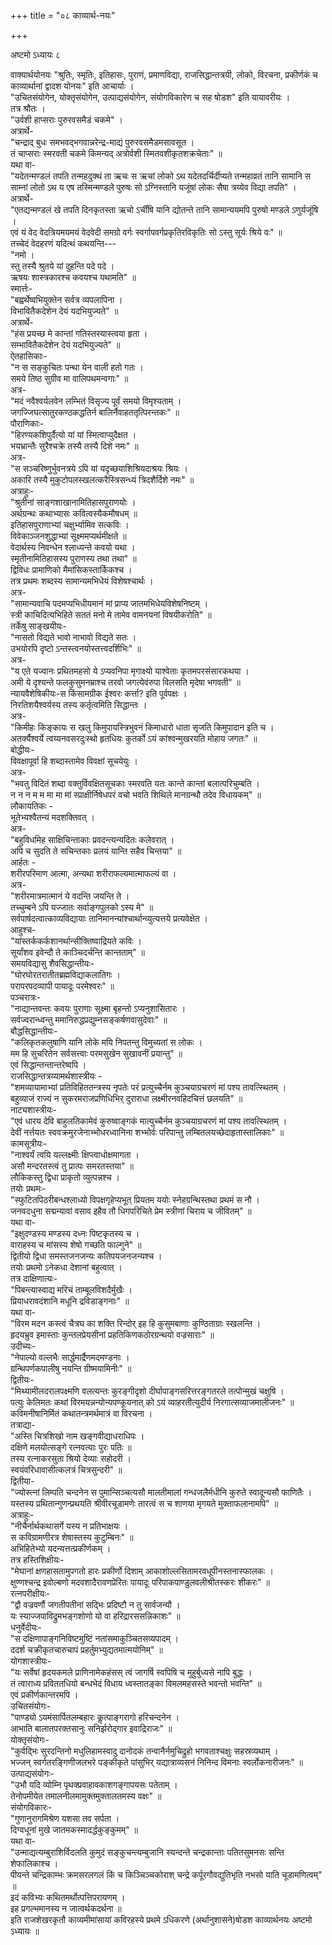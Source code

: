 +++
title = "०८ काव्यार्थ-नयः"

+++


अष्टमो ऽध्यायः ८  
  
वाक्यार्थयोनयः "श्रुतिः, स्मृतिः, इतिहासः, पुराणं, प्रमाणविद्या, राजसिद्धान्तत्रयी, लोको, विरचना, प्रकीर्णकं च काव्यार्थानां द्वादश योनयः" इति आचार्याः ।  
"उचितसंयोगेन, योक्तृसंयोगेन, उत्पाद्यसंयोगेन, संयोगविकारेण च सह षोडश" इति यायावरीयः  ।  
तत्र श्रौतः ।  
"उर्वशी हाप्सराः पुरुरवसमैडं चकमे"  ।  
अत्रार्थे-  
"चन्द्राद् बुधः समभवद्भगवान्नरेन्द्र-माद्यं पुरुरवसमैडमसावसूत  ।  
तं चाप्सराः स्मरवती चकमे किमन्यद् अत्रोर्वशी स्मितवशीकृतशक्रचेताः" ॥  
यथा वा-  
"यदेतन्मण्डलं तपति तन्महदुक्थं ता ऋचः स ऋचां लोको ऽथ यदेतदर्चिर्दीप्यते तन्महाव्रतं तानि सामानि स साम्नां लोतो ऽथ य एष तस्मिन्मण्डले पुरुषः सो ऽग्निस्तानि यजूंषां लोकः सैषा त्रय्येव विद्या तपति" ।  
अत्रार्थे-  
"एतद्यन्मण्डलं खे तपति दिनकृतस्ता ऋचो ऽर्चींषि यानि द्योतन्ते तानि सामान्ययमपि पुरुषो मण्डले ऽणुर्यजूंषि ।  
एवं यं वेद वेदत्रियमयमयं वेदवेदी समग्रो वर्गः स्वर्गापवर्गप्रकृतिरविकृतिः सो ऽस्तु सूर्यः श्रिये वः" ॥  
तच्चेदं वेदहरणं यदित्थं कथयन्ति---  
"नमो ।  
स्तु तस्यै श्रुतये यां दुहन्ति पदे पदे  ।  
ऋषयः शास्त्रकारश्च कवयश्च यथामति" ॥  
स्मार्त्तः-  
"बह्वर्थेष्वभियुक्तेन सर्वत्र व्यपलापिना ।  
विभावितैकदेशेन देयं यदभियुज्यते" ॥  
अत्रार्थे-  
"हंस प्रयच्छ मे कान्तां गतिस्तस्यास्त्वया हृता  ।  
सम्भावितैकदेशेन देयं यदभियुज्यते" ॥  
ऐतहासिकाः-  
"न स सङ्कुचितः पन्था येन वाली हतो गतः  ।  
समये तिष्ठ सुग्रीव मा वालिपथमन्वगाः" ॥  
अत्र-  
"मदं नवैश्वर्यलवेन लम्भितं विसृज्य पूर्वं समयो विमृश्यताम्  ।  
जगज्जिघत्सातुरकण्ठकद्धतिर्न बालिर्नैवाहततृत्पिरन्तकः" ॥  
पौराणिकाः-  
"हिरण्यकशिपुर्दैत्यो यां यां स्मित्वाप्युदैक्षत  ।  
भयभ्रान्तैः सुरैश्चक्रे तस्यै तस्यै दिशे नमः" ॥  
अत्र-  
"स सञ्चरिष्णुर्भुवनत्रये ऽपि यां यदृच्छयाशिश्रियदाश्रयः श्रियः  ।  
अकारि तस्यै मुकुटोपलस्खलत्करैस्त्रिसन्ध्यं त्रिदशैर्दिशे नमः" ॥  
अत्राहुः-  
"श्रुतीनां साङ्गशाखानामितिहासपुराणयोः  ।  
अर्थग्रन्थः कथाभ्यासः कवित्वस्यैकमौषधम् ॥  
इतिहासपुराणाभ्यां चक्षुर्भ्यामिव सत्कविः ।  
विवेकाञ्जनशुद्धाभ्यां सूक्ष्ममप्यर्थमीक्षते ॥  
वेदार्थस्य निवन्धेन श्लाध्यन्ते कवयो यथा  ।  
स्मृतीनामितिहासस्य पुराणस्य तथा तथा" ॥  
द्विविधः प्रामाणिको मैमांसिकस्तार्किकश्च ।  
तत्र प्रथमः शब्दस्य सामान्यमभिधेयं विशेषश्चार्थः ।  
अत्र-  
"सामान्यवाचि पदमप्यभिधीयमानं मां प्राप्य जातमभिधेयविशेषनिष्टम् ।  
स्त्री काचिदित्यभिहिते सततं मनो मे तामेव वामनयनां विषयीकरोति" ॥  
तर्केषु साङ्खयीयः-  
"नासतो विद्यते भावो नाभावो विद्यते सतः  ।  
उभयोरपि दृष्टो ऽन्तस्त्वनयोस्तत्त्वदर्शिभिः" ॥  
अत्र-  
"य एते यज्वानः प्रथितमहसो ये ऽप्यवनिपा मृगाक्ष्यो याश्वेताः कृतमपरसंसारकथया  ।  
अमी ये दृश्यन्ते फलकुसुमनम्राश्च तरवो जगत्येवंरुपा विलसति मृदेषा भगवती" ॥  
न्यायवैशेषिकीयः-स किंसामग्रीक ईश्वरः कर्त्ता? इति पूर्वपक्षः ।  
निरतिशयैश्वर्यस्य तस्य कर्तृत्वमिति सिद्धान्तः ।  
अत्र-  
"किमीहः किङ्कायः स खलु किमुपायस्त्रिभुवनं किमाधारो धाता सृजति किमुपादान इति च  ।  
अतर्क्यैश्वर्ये त्वय्यनवसरदुःस्थो हृतधियः कुतर्को ऽयं कांश्वन्मुखरयति मोहाय जगतः" ॥  
बोद्धीयः-  
विवक्षापूर्वा हि शब्दास्तामेव विवक्षां सूचयेयुः ।  
अत्र-  
"भवतु विदितं शब्दा वक्तुर्विवक्षितसूचकाः स्मरवति यतः कान्ते कान्तां बलात्परिचुम्बति ।  
न न न म म मा मा मां स्प्राक्षीर्निषेधपरं वचो भवति शिथिले मानग्रन्थौ तदेव विधायकम्" ॥  
लौकायतिकः -  
भूतेभ्यश्वैतन्यं मदशक्तिवत्  ।  
अत्र-  
"बहुविधमिह साक्षिचिन्ताकाः प्रवदन्त्यन्यदितः कलेवरात्  ।  
अपि च सुदति ते सचिन्तकाः प्रलयं यान्ति सहैव चिन्तया" ॥  
आर्हतः -  
शरीरपरिमाण आत्मा, अन्यथा शरीराफल्यमात्माफल्यं वा  ।  
अत्र-  
"शरीरमात्रमात्मानं ये वदन्ति जयन्ति ते  ।  
तच्चुम्बने ऽपि यज्जातः सर्वाङ्गपुलको ऽस्य मे" ॥  
सर्वपार्षदत्वात्काव्यविद्यायाः तानिमानन्यांश्चार्थान्व्युत्यत्तये प्रत्यवेक्षेत ।  
आहुश्च-  
"यांस्तर्ककर्कशानर्थान्सीक्तिष्वाद्रियते कविः  ।  
सूर्यांशव इवेन्दौ ते काञ्चिदर्चन्ति कान्तताम्" ॥  
समयविद्यासु शैवसिद्धान्तीयः-  
"घोरघोरतरातीतब्रह्मविद्याकलातिगः ।  
परापरपदव्यापी पायादूः परमेश्वरः" ॥  
पञ्चरात्रः-  
"नाद्यान्तवन्तः कवयः पुराणाः सूक्ष्मा बृहन्तो ऽप्यनुशासितारः ।  
सर्वज्वरान्ध्वन्तु ममानिरुद्धप्रद्युम्नसङ्कर्षणवासुदेवाः" ॥  
बौद्धसिद्धान्तीयः-  
"कलिकृतकलुषाणि यानि लोके मयि निपतन्तु विमुच्यतां स लोकः  ।  
मम हि सुचरितेन सर्वसत्त्वाः परमसुखेन सुखावनीं प्रयान्तु" ॥  
एवं सिद्धान्तन्तान्तरेष्वपि ।  
राजसिद्धान्तत्रय्यामर्थशास्त्रीयः -  
"शमव्यायामाभ्यां प्रतिविहिततन्त्रस्य नृपतेः परं प्रत्युच्चैर्नम कुञ्चयाग्रचरणं मां पश्य तावत्स्थितम्  ।  
बहुव्याजं राज्यं न सुकरमराजप्रणिधिभिर् दुराराधा लक्ष्मीरनवहिदचित्तं छलयति" ॥  
नाट्यशास्त्रीयः-  
"एवं धारय देवि बाहुलतिकामेवं कुरुष्वाङ्गकं मात्युच्चैर्नम कुञ्चयाग्रचरणं मां पश्य तावत्स्थितम्  ।  
देवीं नर्त्तयतः स्ववक्रमुरजेनाभ्भोधरध्वानिना शभ्भोर्वः परिपान्तु लम्बितलयच्छेदाहृतास्तालिकाः" ॥  
कामसूत्रीयः-  
"नाश्वर्यं त्वयि यल्लक्ष्मीः क्षिप्त्वाधोक्षमागता  ।  
असौ मन्दरतस्त्वं तु प्रात्पः समरतस्तया" ॥  
लौकिकस्तु द्विधा प्राकृतो व्युत्पन्नश्च  ।  
तयोः प्रथमः-  
"स्फुटितपिठरीबन्धश्लाध्यो विपक्षगृहेप्यभूत् प्रियतम ययोः स्नेहग्रन्थिस्तथा प्रथमं स नौ  ।  
जनवदधुना सद्मन्यावां वसाव इहैव तौ धिगपरिचिते प्रेम स्त्रीणां चिराय च जीवितम्" ॥  
यथा वा-  
"इक्षुदण्डस्य मण्डस्य दध्नः पिष्टकृतस्य च  ।  
वाराहस्य च मांसस्य शेषो गच्छति फाल्गुने" ॥  
द्वितीयो द्विधा समस्तजनजन्यः कतिपयजनजन्यश्च ।  
तयोः प्रथमो ऽनेकधा देशानां बहुत्वात्  ।  
तत्र दाक्षिणात्यः-  
"पिबन्त्यास्वाद्य मरिचं ताम्बूलविशदैर्मुखैः ।  
प्रियाधरावदंशानि मधूनि द्रविडाङ्गनाः" ॥  
यथा वा-  
"विरम मदन कस्त्वं चैत्रघ का शक्ति रिन्दोर् इह हि कुसुमबाणाः कुण्ठिताग्राः स्खलन्ति ।  
हृदयभ्रुव इमास्ताः कुन्तलप्रेयसीनां प्रहतिकिणकठोरग्रन्थयो वज्रसाराः" ॥  
उदीच्यः-  
"नेपाल्यो वल्लभैः सार्द्धमार्द्रैणमदमण्डनाः ।  
ग्रन्थिपर्णकपालीषु नयन्ति ग्रीष्मयामिनीः" ॥  
द्वितीयः-  
"मिथ्यामीलदरालपक्ष्मणि वलत्यन्तः कुरङ्गीदृशो दीर्घापाङ्गसरित्तरङ्गतरले तत्पोन्मुखं चक्षुषि  ।  
पत्युः केलिमतः कथां विरमयन्नन्योन्यपण्कूयनात् को ऽयं व्याहरतीत्युदीर्य निरगात्सव्याजमालीजनः" ॥  
कविमनीषानिर्मितं कथातन्त्रमर्थमात्रं वा विरचना  ।  
तत्राद्या-  
"अस्ति चित्रशिखो नाम खङ्गवीद्याधराधिपः  ।  
दक्षिणे मलयोत्सङ्गे रत्नवत्याः पुरः पतिः ॥  
तस्य रत्नाकरसुता श्रियो देव्याः सहोदरी  ।  
स्वयंवरिधावासीत्कलत्रं चित्रसुन्दरी" ॥  
द्वितीया-  
"ज्योस्त्नां लिम्पति चन्दनेन स पुमान्सिञ्चत्यसौ मालतीमालां गन्धजलैर्मधीनि कुरुते स्वादून्यसौ फाणितैः  ।  
यस्तस्य प्रथितान्गुणन्प्रथयति श्रीवीरचूडामणेः तारत्वं स च शाणया मृगयते मुक्ताफलानामपि" ॥  
अत्राहुः-  
"नीचैर्नार्थकथासर्गे यस्य न प्रतिभाक्षयः  ।  
स कविग्रामणीरत्र शेषास्तस्य कुटुम्बिनः" ॥  
अभिहितेभ्यो यदन्यत्तत्प्रकीर्णकम्  ।  
तत्र हस्तिशिक्षीयः-  
"मेघानां क्षणहासतामुपगतो हारः प्रकीर्णो दिशाम् आकाशोल्लसितामरवधूपीनस्तनास्फालकः ।  
क्षुण्णश्चन्द्र इवोल्बणो मदवशादैरावणप्रेरितः पायादूः परिपाकपाण्डुलवलीश्रीतस्करः शीकरः" ॥  
रत्नपरीक्षीयः-  
"द्वौ वज्रवर्णौ जगतीपतीनां सद्भिः प्रदिष्टौ न तु सार्वजन्यौ ।  
यः स्याज्जपाविद्रुमभङ्गशोणो यो वा हरिद्रारससन्निकाशः" ॥  
धनुर्वेदीयः-  
"स दक्षिणापाङ्गनिविष्टमुष्टिं नतांसमाकुञ्चितसव्यपादम्  ।  
ददर्श चक्रीकृतचारुचापं प्रहर्तुमभ्युद्यतमात्मयोनिम्" ॥  
योगशास्त्रीयः-  
"यः सर्वेषां हृदयकमले प्राणिनामेकहंसस् त्वं जागर्षि स्वपिषि च मुहुर्बुध्यसे नापि बुद्धः  ।  
तं त्वाराध्य प्रविततधियो बन्धभेदं विधाय ध्वस्तातङ्का विमलमहसस्ते भवन्तो भवन्ति" ॥  
एवं प्रकीर्णकान्तरमपि  ।  
उचितसंयोगः-  
"पाण्ड्यो ऽयमंसार्पितलम्बहारः कॢत्पाङ्गरागो हरिचन्दनेन  ।  
आभाति बालातपरक्तसानुः सनिर्झरोद्गार इवाद्रिराजः" ॥  
योक्तृसंयोगः-  
"कुर्वद्भिः सुरदन्तिनो मधुलिहामस्वादु दानोदकं तन्वानैर्नमुचिद्रुहो भगवताश्चक्षुः सहस्रव्यथाम्  ।  
भज्जन् स्वर्गतरङ्गिणीजलभरे पङ्कीकृते पांसुभिर् यद्यात्राव्यसनं निनिन्द विमनाः स्वर्लोकनारीजनः" ॥  
उत्पाद्यसंयोगः-  
"उभौ यदि व्योम्नि पृथक्प्रवाहावकाशगङ्गापयसः पतेताम् ।  
तेनोपमीयेत तमालनीलमामुक्तमुक्तालतमस्य वक्षः" ॥  
संयोगविकारः-  
"गुणानुरागमिश्रेण यशसा तव सर्पता  ।  
दिग्वधूनां मुखे जातमकस्मादर्द्धकुङ्कुमम्" ॥  
यथा वा-  
"उन्माद्यत्यम्बुराशिर्विदलति कुमुदं सङ्कुचन्त्यम्बुजानि स्यन्दन्ते चन्द्रकान्ताः पतितसुमनसः सन्ति शेफालिकाश्च  ।  
पीयन्ते चन्द्रिकाम्भः क्रमसरलगलं किं च किञ्चिञ्चकोराश् चन्द्रे कर्पूरगौवद्युतिभृति नभसो याति चूडामणित्वम्" ॥  
इदं कविभ्यः कथितमर्थोत्पत्तिपरायणम्  ।  
इह प्रगल्भमानस्य न जात्वर्थकदर्थना ॥  
इति राजशेखरकृतौ काव्यमीमांसायां कविरहस्ये प्रथमे ऽधिकरणे (अर्थानुशासने)षोडश काव्यार्थनयः अष्टमो ऽध्यायः ॥  